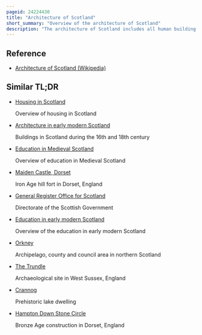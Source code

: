 ```yaml
---
pageid: 24224430
title: "Architecture of Scotland"
short_summary: "Overview of the architecture of Scotland"
description: "The architecture of Scotland includes all human building within the modern borders of Scotland, from the Neolithic era to the present day. The earliest Surviving Houses go back around 9500 Years, and the first Villages 6000 Years: Skara Brae on the Mainland of Orkney being the earliest preserved Example in Europe. Crannogs, Roundhouses, each built on an artificial Island, Date from the Bronze Age and Stone Buildings called Atlantic Roundhouses and larger Earthwork Hill Forts from the Iron Age. The Arrival of the Romans from 71 Ad led to the Creation of Forts like the one at Trimontium and a continuous Fortification between the Firth of Forth and the Firth of Clyde known as the Antonine Wall in the second. Beyond roman Influence there is Evidence of Wheelhouses and underground Souterrains. After the Departure of the Romans there were a Series of nucleated Forts often using major geographical Features such as Dunadd and Dunbarton."
---
```


## Reference

- [Architecture of Scotland (Wikipedia)](https://en.wikipedia.org/?curid=24224430)

## Similar TL;DR

- [Housing in Scotland](/tldr/en/housing-in-scotland)

  Overview of housing in Scotland

- [Architecture in early modern Scotland](/tldr/en/architecture-in-early-modern-scotland)

  Buildings in Scotland during the 16th and 18th century

- [Education in Medieval Scotland](/tldr/en/education-in-medieval-scotland)

  Overview of education in Medieval Scotland

- [Maiden Castle, Dorset](/tldr/en/maiden-castle-dorset)

  Iron Age hill fort in Dorset, England

- [General Register Office for Scotland](/tldr/en/general-register-office-for-scotland)

  Directorate of the Scottish Government

- [Education in early modern Scotland](/tldr/en/education-in-early-modern-scotland)

  Overview of the education in early modern Scotland

- [Orkney](/tldr/en/orkney)

  Archipelago, county and council area in northern Scotland

- [The Trundle](/tldr/en/the-trundle)

  Archaeological site in West Sussex, England

- [Crannog](/tldr/en/crannog)

  Prehistoric lake dwelling

- [Hampton Down Stone Circle](/tldr/en/hampton-down-stone-circle)

  Bronze Age construction in Dorset, England

